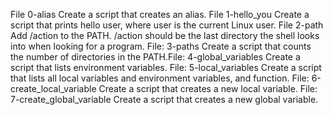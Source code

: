 File 0-alias Create a script that creates an alias.
File 1-hello_you Create a script that prints hello user, where user is the current Linux user.
File 2-path Add /action to the PATH. /action should be the last directory the shell looks into when looking for a program.
File: 3-paths Create a script that counts the number of directories in the PATH.File: 4-global_variables Create a script that lists environment variables.
File: 5-local_variables Create a script that lists all local variables and environment variables, and function.
File: 6-create_local_variable Create a script that creates a new local variable.
File: 7-create_global_variable Create a script that creates a new global variable.
